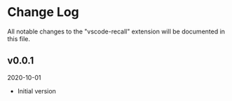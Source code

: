 # Change Log

All notable changes to the "vscode-recall" extension will be documented in this file.

## v0.0.1
2020-10-01

* Initial version
